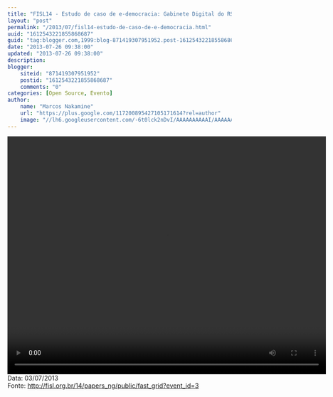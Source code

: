 ```yaml
---
title: "FISL14 - Estudo de caso de e-democracia: Gabinete Digital do RS e a efic. do wiki surveys"
layout: "post"
permalink: "/2013/07/fisl14-estudo-de-caso-de-e-democracia.html"
uuid: "1612543221855868687"
guid: "tag:blogger.com,1999:blog-871419307951952.post-1612543221855868687"
date: "2013-07-26 09:38:00"
updated: "2013-07-26 09:38:00"
description: 
blogger:
    siteid: "871419307951952"
    postid: "1612543221855868687"
    comments: "0"
categories: [Open Source, Evento]
author: 
    name: "Marcos Nakamine"
    url: "https://plus.google.com/117200895427105171614?rel=author"
    image: "//lh6.googleusercontent.com/-6t0lck2nDvI/AAAAAAAAAAI/AAAAAAAAOBw/_9ON3AiIr48/s32-c/photo.jpg"
---
```


<div class="css-full-post-content js-full-post-content">
<video controls="" height="535" width="716">  <source src="http://hemingway.softwarelivre.org/fisl14/high/40a/sala40a-high-201307031406.ogg" type="video/ogg"></source>  Your browser does not support the video tag. </video>Data: 03/07/2013<br>Fonte: <a href="http://fisl.org.br/14/papers_ng/public/fast_grid?event_id=3">http://fisl.org.br/14/papers_ng/public/fast_grid?event_id=3</a>
</div>